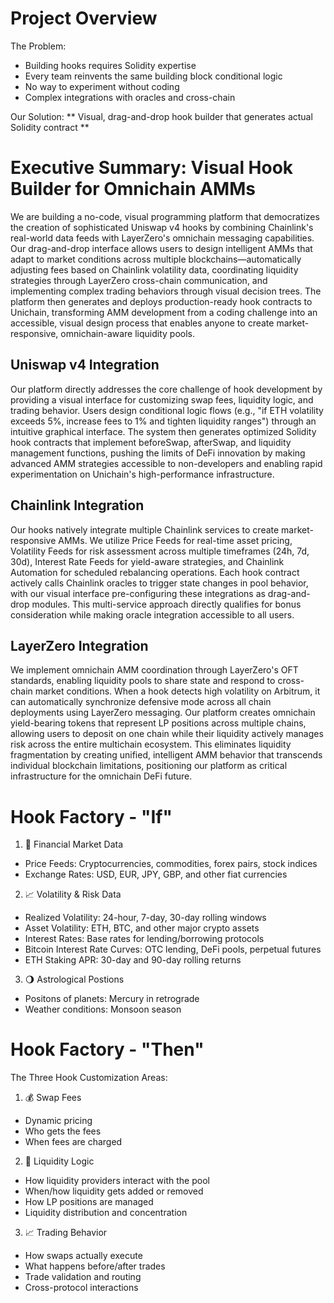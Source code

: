 # Project Overview
The Problem:

- Building hooks requires Solidity expertise
- Every team reinvents the same building block conditional logic
- No way to experiment without coding
- Complex integrations with oracles and cross-chain

Our Solution:
** Visual, drag-and-drop hook builder that generates actual Solidity contract **

# Executive Summary: Visual Hook Builder for Omnichain AMMs
We are building a no-code, visual programming platform that democratizes the creation of sophisticated Uniswap v4 hooks by combining Chainlink's real-world data feeds with LayerZero's omnichain messaging capabilities. Our drag-and-drop interface allows users to design intelligent AMMs that adapt to market conditions across multiple blockchains—automatically adjusting fees based on Chainlink volatility data, coordinating liquidity strategies through LayerZero cross-chain communication, and implementing complex trading behaviors through visual decision trees. The platform then generates and deploys production-ready hook contracts to Unichain, transforming AMM development from a coding challenge into an accessible, visual design process that enables anyone to create market-responsive, omnichain-aware liquidity pools.

## Uniswap v4 Integration
Our platform directly addresses the core challenge of hook development by providing a visual interface for customizing swap fees, liquidity logic, and trading behavior. Users design conditional logic flows (e.g., "if ETH volatility exceeds 5%, increase fees to 1% and tighten liquidity ranges") through an intuitive graphical interface. The system then generates optimized Solidity hook contracts that implement beforeSwap, afterSwap, and liquidity management functions, pushing the limits of DeFi innovation by making advanced AMM strategies accessible to non-developers and enabling rapid experimentation on Unichain's high-performance infrastructure.

## Chainlink Integration
Our hooks natively integrate multiple Chainlink services to create market-responsive AMMs. We utilize Price Feeds for real-time asset pricing, Volatility Feeds for risk assessment across multiple timeframes (24h, 7d, 30d), Interest Rate Feeds for yield-aware strategies, and Chainlink Automation for scheduled rebalancing operations. Each hook contract actively calls Chainlink oracles to trigger state changes in pool behavior, with our visual interface pre-configuring these integrations as drag-and-drop modules. This multi-service approach directly qualifies for bonus consideration while making oracle integration accessible to all users.

## LayerZero Integration
We implement omnichain AMM coordination through LayerZero's OFT standards, enabling liquidity pools to share state and respond to cross-chain market conditions. When a hook detects high volatility on Arbitrum, it can automatically synchronize defensive mode across all chain deployments using LayerZero messaging. Our platform creates omnichain yield-bearing tokens that represent LP positions across multiple chains, allowing users to deposit on one chain while their liquidity actively manages risk across the entire multichain ecosystem. This eliminates liquidity fragmentation by creating unified, intelligent AMM behavior that transcends individual blockchain limitations, positioning our platform as critical infrastructure for the omnichain DeFi future.

# Hook Factory - "If" 
1. 🏦 Financial Market Data
- Price Feeds: Cryptocurrencies, commodities, forex pairs, stock indices
- Exchange Rates: USD, EUR, JPY, GBP, and other fiat currencies

2. 📈 Volatility & Risk Data
- Realized Volatility: 24-hour, 7-day, 30-day rolling windows
- Asset Volatility: ETH, BTC, and other major crypto assets
- Interest Rates: Base rates for lending/borrowing protocols
- Bitcoin Interest Rate Curves: OTC lending, DeFi pools, perpetual futures
- ETH Staking APR: 30-day and 90-day rolling returns

3. 🌖 Astrological Postions
- Positons of planets: Mercury in retrograde
- Weather conditions: Monsoon season


# Hook Factory - "Then"
The Three Hook Customization Areas:
1. 💰 Swap Fees
- Dynamic pricing
- Who gets the fees
- When fees are charged

2. 🌊 Liquidity Logic
- How liquidity providers interact with the pool
- When/how liquidity gets added or removed
- How LP positions are managed
- Liquidity distribution and concentration

3. 📈 Trading Behavior
- How swaps actually execute
- What happens before/after trades
- Trade validation and routing
- Cross-protocol interactions